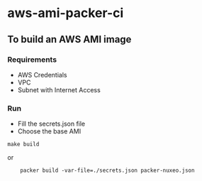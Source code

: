 # aws-ami-packer-ci


## To build an AWS AMI image

### Requirements
* AWS Credentials
* VPC
* Subnet with Internet Access

### Run

* Fill the secrets.json file
* Choose the base AMI

```
make build
```

or 

```
	packer build -var-file=./secrets.json packer-nuxeo.json
```
